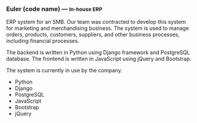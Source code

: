 ### Euler (code name) — <small>In-house ERP</small>

ERP system for an SMB. Our team was contracted to develop this system
for marketing and merchandising business. The system is used to manage
orders, products, customers, suppliers, and other business processes,
including financial processes.

The backend is written in Python using Django framework and PostgreSQL database.
The frontend is written in JavaScript using jQuery and Bootstrap.

The system is currently in use by the company.

- Python
- Django
- PostgreSQL
- JavaScript
- Bootstrap
- jQuery
